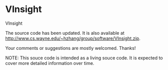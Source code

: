 VInsight
========

VInsight


The source code has been updated. It is also available at http://www.cs.wayne.edu/~hzhang/group/software/VInsight.zip. 

Your comments or suggestions are mostly welcomed. Thanks!


NOTE: This souce code is intended as a living souce code. It is expected to cover more detailed information over time.

